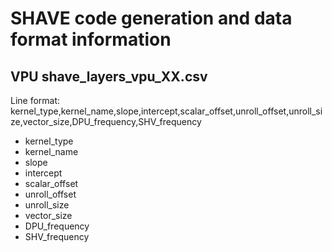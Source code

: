 # SHAVE code generation and data format  information
## VPU shave_layers_vpu_XX.csv

Line format: 
kernel_type,kernel_name,slope,intercept,scalar_offset,unroll_offset,unroll_size,vector_size,DPU_frequency,SHV_frequency


- kernel_type
- kernel_name
- slope
- intercept 
- scalar_offset
- unroll_offset
- unroll_size
- vector_size
- DPU_frequency
- SHV_frequency

